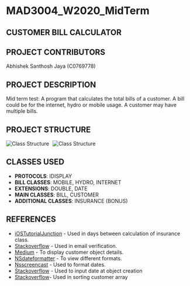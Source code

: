 # MAD3004_W2020_MidTerm 

## CUSTOMER BILL CALCULATOR

## PROJECT CONTRIBUTORS

Abhishek Santhosh Jaya (C0769778)

## PROJECT DESCRIPTION
Mid term test: A program that calculates the total bills of a customer. A bill could be for the internet, hydro or mobile usage. A customer may have multiple bills. 

## PROJECT STRUCTURE
<img src="https://i93.servimg.com/u/f93/18/45/29/87/classt10.png" alt="Class Structure" style="float: left; margin-right: 10px;"/>
<img src="https://i93.servimg.com/u/f93/18/45/29/87/classt11.png" alt="Class Structure" style="float: center; margin-right: 50px;"/>

## CLASSES USED

* **PROTOCOLS**: IDISPLAY
* **BILL CLASSES**: MOBILE, HYDRO, INTERNET
* **EXTENSIONS**: DOUBLE, DATE
* **MAIN CLASSES**: BILL, CUSTOMER
* **ADDITIONAL CLASSES**: INSURANCE (BONUS)

## REFERENCES

* [iOSTutorialJunction](https://iostutorialjunction.com/2019/09/get-number-of-days-between-two-dates-swift.html) - Used in days between calculation of insurance class.
* [Stackoverflow](https://stackoverflow.com/questions/25471114/how-to-validate-an-e-mail-address-in-swift) - Used in email verification.
* [Medium](https://medium.com/@YogevSitton/use-auto-describing-objects-with-customstringconvertible-49528b55f446) - To display customer object details.
* [NSdateformatter](https://nsdateformatter.com/) - To view different formats.
* [Nsscreencast](https://nsscreencast.com/episodes/367-dates-and-times) - Used to format dates.
* [Stackoverflow](https://stackoverflow.com/questions/24070450/how-to-get-the-current-time-as-datetime) - Used to input date at object creation
* [Stackoverflow](https://stackoverflow.com/questions/24130026/swift-how-to-sort-array-of-custom-objects-by-property-value)- Used in sorting customer array
